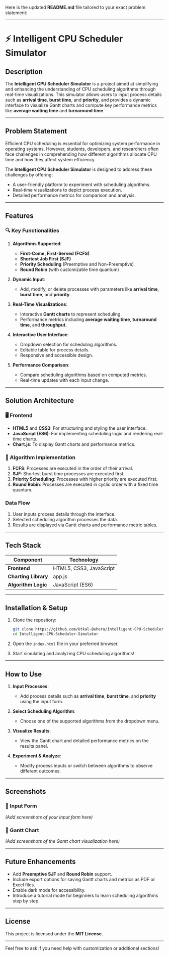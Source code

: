 Here is the updated **README.md** file tailored to your exact problem statement:

---

# ⚡ Intelligent CPU Scheduler Simulator

## Description

The **Intelligent CPU Scheduler Simulator** is a project aimed at simplifying and enhancing the understanding of CPU scheduling algorithms through real-time visualizations. This simulator allows users to input process details such as **arrival time**, **burst time**, and **priority**, and provides a dynamic interface to visualize Gantt charts and compute key performance metrics like **average waiting time** and **turnaround time**.

---

## Problem Statement

Efficient CPU scheduling is essential for optimizing system performance in operating systems. However, students, developers, and researchers often face challenges in comprehending how different algorithms allocate CPU time and how they affect system efficiency.

The **Intelligent CPU Scheduler Simulator** is designed to address these challenges by offering:

-   A user-friendly platform to experiment with scheduling algorithms.
-   Real-time visualizations to depict process execution.
-   Detailed performance metrics for comparison and analysis.

---

## Features

### 🔍 Key Functionalities

1. **Algorithms Supported**:

    - **First-Come, First-Served (FCFS)**
    - **Shortest Job First (SJF)**
    - **Priority Scheduling** (Preemptive and Non-Preemptive)
    - **Round Robin** (with customizable time quantum)

2. **Dynamic Input**:

    - Add, modify, or delete processes with parameters like **arrival time**, **burst time**, and **priority**.

3. **Real-Time Visualizations**:

    - Interactive **Gantt charts** to represent scheduling.
    - Performance metrics including **average waiting time**, **turnaround time**, and **throughput**.

4. **Interactive User Interface**:

    - Dropdown selection for scheduling algorithms.
    - Editable table for process details.
    - Responsive and accessible design.

5. **Performance Comparison**:
    - Compare scheduling algorithms based on computed metrics.
    - Real-time updates with each input change.

---

## Solution Architecture

### 🖥️ Frontend

-   **HTML5** and **CSS3**: For structuring and styling the user interface.
-   **JavaScript (ES6)**: For implementing scheduling logic and rendering real-time charts.
-   **Chart.js**: To display Gantt charts and performance metrics.

### 🔄 Algorithm Implementation

1. **FCFS**: Processes are executed in the order of their arrival.
2. **SJF**: Shortest burst time processes are executed first.
3. **Priority Scheduling**: Processes with higher priority are executed first.
4. **Round Robin**: Processes are executed in cyclic order with a fixed time quantum.

### Data Flow

1. User inputs process details through the interface.
2. Selected scheduling algorithm processes the data.
3. Results are displayed via Gantt charts and performance metric tables.

---

## Tech Stack

| **Component**        | **Technology**          |
| -------------------- | ----------------------- |
| **Frontend**         | HTML5, CSS3, JavaScript |
| **Charting Library** | app.js                  |
| **Algorithm Logic**  | JavaScript (ES6)        |

---

## Installation & Setup

1. Clone the repository:

    ```bash
    git clone https://github.com/Utkal-Behera/Intelligent-CPU-Scheduler-Simulator.git
    cd Intelligent-CPU-Scheduler-Simulator
    ```

2. Open the `index.html` file in your preferred browser.

3. Start simulating and analyzing CPU scheduling algorithms!

---

## How to Use

1. **Input Processes**:

    - Add process details such as **arrival time**, **burst time**, and **priority** using the input form.

2. **Select Scheduling Algorithm**:

    - Choose one of the supported algorithms from the dropdown menu.

3. **Visualize Results**:

    - View the Gantt chart and detailed performance metrics on the results panel.

4. **Experiment & Analyze**:
    - Modify process inputs or switch between algorithms to observe different outcomes.

---

## Screenshots

### 🔹 Input Form

_(Add screenshots of your input form here)_

### 🔹 Gantt Chart

_(Add screenshots of the Gantt chart visualization here)_

---

## Future Enhancements

-   Add **Preemptive SJF** and **Round Robin** support.
-   Include export options for saving Gantt charts and metrics as PDF or Excel files.
-   Enable dark mode for accessibility.
-   Introduce a tutorial mode for beginners to learn scheduling algorithms step by step.

---

## License

This project is licensed under the **MIT License**.

---

Feel free to ask if you need help with customization or additional sections!
